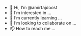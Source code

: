 - 👋 Hi, I’m @amirtajdoost
- 👀 I’m interested in ...
- 🌱 I’m currently learning ...
- 💞️ I’m looking to collaborate on ...
- 📫 How to reach me ...

<!---
amirtajdoost/amirtajdoost is a ✨ special ✨ repository because its `README.md` (this file) appears on your GitHub profile.
You can click the Preview link to take a look at your changes.
--->
